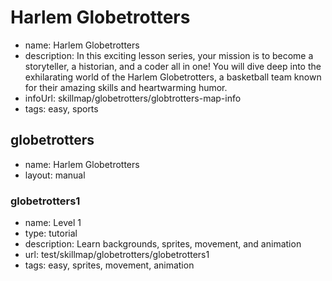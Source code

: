 # Harlem Globetrotters
* name: Harlem Globetrotters
* description: In this exciting lesson series, your mission is to become a storyteller, a historian, and a coder all in one! You will dive deep into the exhilarating world of the Harlem Globetrotters, a basketball team known for their amazing skills and heartwarming humor.
* infoUrl: skillmap/globetrotters/globtrotters-map-info
* tags: easy, sports

## globetrotters
* name: Harlem Globetrotters
* layout: manual

### globetrotters1
* name: Level 1
* type: tutorial
* description: Learn backgrounds, sprites, movement, and animation
* url: test/skillmap/globetrotters/globetrotters1
* tags: easy, sprites, movement, animation

